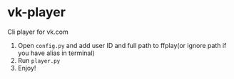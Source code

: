# vk-player
Cli player for vk.com

1. Open `config.py` and add user ID and full path to ffplay(or ignore path if you have alias in terminal)
2. Run `player.py`
3. Enjoy!
